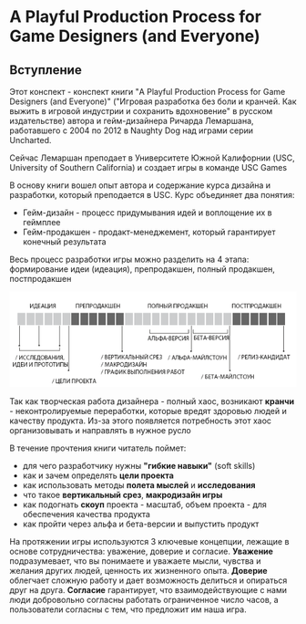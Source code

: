 # A Playful Production Process for Game Designers (and Everyone)

## Вступление

Этот конспект - конспект книги "A Playful Production Process for Game Designers (and Everyone)" ("Игровая разработка без боли и кранчей. Как выжить в игровой индустрии и сохранить вдохновение" в русском издательстве) автора и гейм-дизайнера Ричарда Лемаршана, работавшего с 2004 по 2012 в Naughty Dog над играми серии Uncharted.

Сейчас Лемаршан преподает в Университете Южной Калифорнии (USC, University of Southern California) и создает игры в команде USC Games

В основу книги вошел опыт автора и содержание курса дизайна и разработки, который преподается в USC. Курс объединяет два понятия:

* Гейм-дизайн - процесс придумывания идей и воплощение их в геймплее
* Гейм-продакшен - продакт-менеджемент, который гарантирует конечный результата

Весь процесс разработки игры можно разделить на 4 этапа: формирование идеи (идеация), препродакшен, полный продакшен, постпродакшен

![4 этапа разработки игры](images/00_introduction_01.png)

Так как творческая работа дизайнера - полный хаос, возникают **кранчи** - неконтролируемые переработки, которые вредят здоровью людей и качеству продукта. Из-за этого появляется потребность этот хаос организовывать и направлять в нужное русло

В течение прочтения книги читатель поймет:

* для чего разработчику нужны **"гибкие навыки"** (soft skills)
* как и зачем определять **цели проекта**
* как использовать методы **полета мыслей** и **исследования**
* что такое **вертикальный срез**, **макродизайн игры**
* как подогнать **скоуп** проекта - масштаб, объем проекта - для обеспечения качества продукта
* как пройти через альфа и бета-версии и выпустить продукт

На протяжении игры используются 3 ключевые концепции, лежащие в основе сотрудничества: уважение, доверие и согласие. **Уважение** подразумевает, что вы понимаете и уважаете мысли, чувства и желания других людей, ценность их жизненного опыта. **Доверие** облегчает сложную работу и дает возможность делиться и опираться друг на друга. **Согласие** гарантирует, что взаимодействующие с нами люди добровольно согласны работать ограниченное число часов, а пользователи согласны с тем, что предложит им наша игра.
